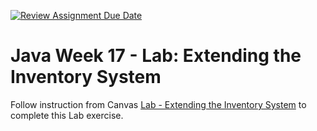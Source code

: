 [![Review Assignment Due Date](https://classroom.github.com/assets/deadline-readme-button-24ddc0f5d75046c5622901739e7c5dd533143b0c8e959d652212380cedb1ea36.svg)](https://classroom.github.com/a/qNX9vfI2)
# Java Week 17 - Lab: Extending the Inventory System 

Follow instruction from Canvas [Lab - Extending the Inventory System](https://awstechu.instructure.com/courses/517/assignments/29330) to complete this Lab exercise.

